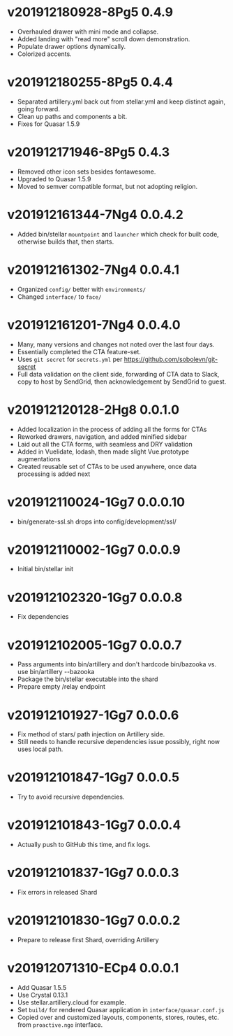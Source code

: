 # v201912180928-8Pg5 0.4.9
* Overhauled drawer with mini mode and collapse.
* Added landing with "read more" scroll down demonstration.
* Populate drawer options dynamically.
* Colorized accents.

# v201912180255-8Pg5 0.4.4
* Separated artillery.yml back out from stellar.yml and keep distinct again, going forward.
* Clean up paths and components a bit.
* Fixes for Quasar 1.5.9

# v201912171946-8Pg5 0.4.3
* Removed other icon sets besides fontawesome.
* Upgraded to Quasar 1.5.9
* Moved to semver compatible format, but not adopting religion.

# v201912161344-7Ng4 0.0.4.2
* Added bin/stellar `mountpoint` and `launcher` which check for built code, otherwise builds that, then starts.

# v201912161302-7Ng4 0.0.4.1
* Organized `config/` better with `environments/`
* Changed `interface/` to `face/`

# v201912161201-7Ng4 0.0.4.0
* Many, many versions and changes not noted over the last four days.
* Essentially completed the CTA feature-set.
* Uses `git secret` for `secrets.yml` per https://github.com/sobolevn/git-secret
* Full data validation on the client side, forwarding of CTA data to Slack, copy to host by SendGrid, then acknowledgement by SendGrid to guest.

# v201912120128-2Hg8 0.0.1.0
* Added localization in the process of adding all the forms for CTAs
* Reworked drawers, navigation, and added minified sidebar
* Laid out all the CTA forms, with seamless and DRY validation
* Added in Vuelidate, lodash, then made slight Vue.prototype augmentations
* Created reusable set of CTAs to be used anywhere, once data processing is added next

# v201912110024-1Gg7 0.0.0.10
* bin/generate-ssl.sh drops into config/development/ssl/

# v201912110002-1Gg7 0.0.0.9
* Initial bin/stellar init

# v201912102320-1Gg7 0.0.0.8
* Fix dependencies

# v201912102005-1Gg7 0.0.0.7
* Pass arguments into bin/artillery and don't hardcode bin/bazooka vs. use bin/artillery --bazooka
* Package the bin/stellar executable into the shard
* Prepare empty /relay endpoint

# v201912101927-1Gg7 0.0.0.6
* Fix method of stars/ path injection on Artillery side.
* Still needs to handle recursive dependencies issue possibly, right now uses local path.

# v201912101847-1Gg7 0.0.0.5
* Try to avoid recursive dependencies.

# v201912101843-1Gg7 0.0.0.4
* Actually push to GitHub this time, and fix logs.

# v201912101837-1Gg7 0.0.0.3
* Fix errors in released Shard

# v201912101830-1Gg7 0.0.0.2
* Prepare to release first Shard, overriding Artillery

# v201912071310-ECp4 0.0.0.1
* Add Quasar 1.5.5
* Use Crystal 0.13.1
* Use stellar.artillery.cloud for example.
* Set `build/` for rendered Quasar application in `interface/quasar.conf.js`
* Copied over and customized layouts, components, stores, routes, etc. from `proactive.ngo` interface.